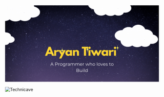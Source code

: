 <a href="#" target="_blank"><img src="https://raw.githubusercontent.com/technicave/technicave/main/Aryan%20(1).gif" /></a>


![Technicave](https://github-readme-stats.vercel.app/api?username=technicave&show_icons=true&theme=radical)


